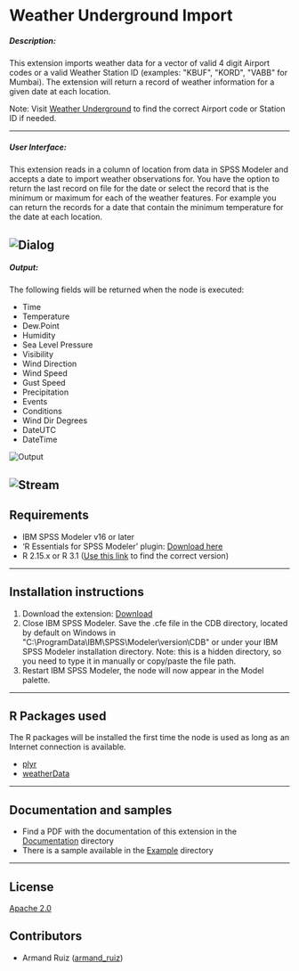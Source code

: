 # Weather Underground Import
##### Description:

This extension imports weather data for a vector of valid 4 digit Airport codes or a valid Weather Station ID (examples: "KBUF", "KORD", "VABB" for Mumbai).    The extension will return a record of weather information for a given date at each location. 

Note: Visit [Weather Underground](http://www.wunderground.com/) to find the correct Airport code or Station ID if needed.

---

##### User Interface:

This extension reads in a column of location from data in SPSS Modeler and accepts a date to import weather observations for.  You have the option to return the last record on file for the date or select the record that is the minimum or maximum for each of the weather features. For example you can return the records for a date that contain the minimum temperature for the date at each location. 

![Dialog](https://raw.githubusercontent.com/IBMPredictiveAnalytics/Weather_Underground_Import/master/Screenshot/Dialog.png)
---
##### Output:

The following fields will be returned when the node is executed:

- Time
- Temperature
- Dew.Point
- Humidity
- Sea Level Pressure
- Visibility
- Wind Direction
- Wind Speed
- Gust Speed
- Precipitation
- Events
- Conditions
- Wind Dir Degrees
- DateUTC
- DateTime


![Output](https://raw.githubusercontent.com/IBMPredictiveAnalytics/Weather_Underground_Import/master/Screenshot/Output.png)

![Stream](https://raw.githubusercontent.com/IBMPredictiveAnalytics/Weather_Underground_Import/master/Screenshot/Stream.png)
---
Requirements
----
- IBM SPSS Modeler v16 or later
- ‘R Essentials for SPSS Modeler’ plugin: [Download here][8]
-  R 2.15.x or R 3.1 ([Use this link][8] to find the correct version)

---
Installation instructions
----
1. Download the extension: [Download][3] 
2. Close IBM SPSS Modeler. Save the .cfe file in the CDB directory, located by default on Windows in "C:\ProgramData\IBM\SPSS\Modeler\version\CDB" or under your IBM SPSS Modeler installation directory.  Note: this is a hidden directory, so you need to type it in manually or copy/paste the file path.
3. Restart IBM SPSS Modeler, the node will now appear in the Model palette.

---
R Packages used
----
The R packages will be installed the first time the node is used as long as an Internet connection is available.
- [plyr][4]
- [weatherData][9]
 
---
Documentation and samples
----
- Find a PDF with the documentation of this extension in the [Documentation][5] directory
- There is a sample available in the [Example][6] directory


---
License
----

[Apache 2.0][1]


Contributors
----

  - Armand Ruiz ([armand_ruiz](https://twitter.com/armand_ruiz))


[1]: http://www.apache.org/licenses/LICENSE-2.0.html
[3]: https://github.com/IBMPredictiveAnalytics/Weather_Underground_Import/blob/master/Source%20code/WeatherUndergroundImport.cfe
[4]: https://cran.r-project.org/web/packages/plyr/
[5]: https://github.com/IBMPredictiveAnalytics/Weather_Underground_Import/tree/master/Documentation
[6]: https://github.com/IBMPredictiveAnalytics/Weather_Underground_Import/tree/master/Example
[8]: https://developer.ibm.com/predictiveanalytics/downloads/
[9]: https://cran.r-project.org/web/packages/weatherData/
